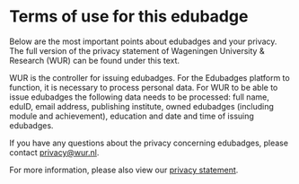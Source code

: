 # Terms of use for this edubadge
Below are the most important points about edubadges and your privacy. The full version of the privacy statement of Wageningen University & Research (WUR) can be found under this text.

WUR is the controller for issuing edubadges. For the Edubadges platform to function, it is necessary to process personal data. For WUR to be able to issue edubadges the following data needs to be processed: full name, eduID, email address, publishing institute, owned edubadges (including module and achievement), education and date and time of issuing edubadges.

If you have any questions about the privacy concerning edubadges, please contact [privacy@wur.nl](mailto:privacy@wur.nl).

For more information, please also view our [privacy statement](https://raw.githubusercontent.com/edubadges/privacy/master/wageningen-university-research/edubadges-formal-terms-en.md).
